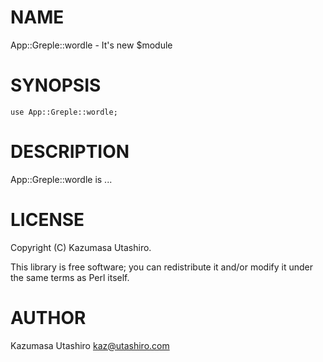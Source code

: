 # NAME

App::Greple::wordle - It's new $module

# SYNOPSIS

    use App::Greple::wordle;

# DESCRIPTION

App::Greple::wordle is ...

# LICENSE

Copyright (C) Kazumasa Utashiro.

This library is free software; you can redistribute it and/or modify
it under the same terms as Perl itself.

# AUTHOR

Kazumasa Utashiro <kaz@utashiro.com>
